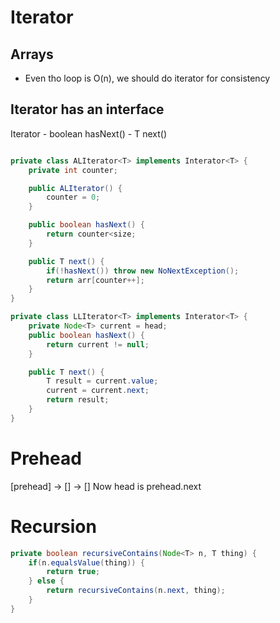 # Iterator

## Arrays
- Even tho loop is O(n), we should do iterator for consistency

## Iterator has an interface

Iterator<T>
	- boolean hasNext()
	- T next()

```java

private class ALIterator<T> implements Interator<T> {
	private int counter;

	public ALIterator() {
		counter = 0;
	} 

	public boolean hasNext() {
		return counter<size;
	}

	public T next() {
		if(!hasNext()) throw new NoNextException();
		return arr[counter++];
	}
}

private class LLIterator<T> implements Interator<T> {
	private Node<T> current = head;
	public boolean hasNext() {
		return current != null;
	}

	public T next() {
		T result = current.value;
		current = current.next;
		return result;
	}
}

```

# Prehead
[prehead] -> [] -> []
Now head is prehead.next

# Recursion
```java
private boolean recursiveContains(Node<T> n, T thing) {
	if(n.equalsValue(thing)) {
		return true;
	} else {
		return recursiveContains(n.next, thing);
	}
}
```